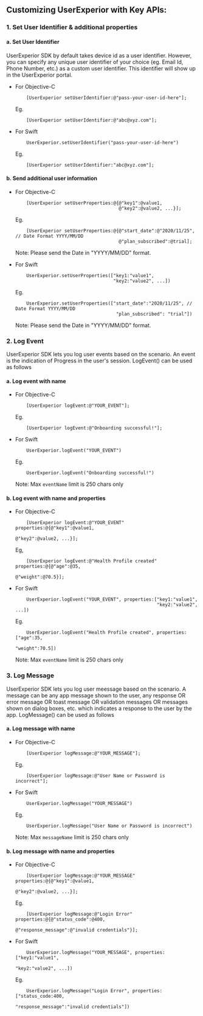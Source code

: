 
## Customizing UserExperior with Key APIs:

### 1. Set User Identifier & additional properties

#### a. Set User Identifier

UserExperior SDK by default takes device id as a user identifier. However, you can specify any unique user identifier of your choice (eg. Email Id, Phone Number, etc.) as a custom user identifier. This identifier will show up in the UserExperior portal.

-   For Objective-C

    ```
        [UserExperior setUserIdentifier:@"pass-your-user-id-here"];
    ```
    
    Eg.
    ```
        [UserExperior setUserIdentifier:@"abc@xyz.com"];
    ```


-   For Swift

    ```
        UserExperior.setUserIdentifier("pass-your-user-id-here")
    ```
    
    Eg.
    ```
        [UserExperior setUserIdentifier:"abc@xyz.com"];
    ```


#### b. Send additional user information

-   For Objective-C

    ```
        [UserExperior setUserProperties:@{@"key1":@value1, 
                                          @"key2":@value2, ...}];
    ```
    
    Eg.
    ```
        [UserExperior setUserProperties:@{@"start_date":@"2020/11/25", // Date Format YYYY/MM/DD
                                          @"plan_subscribed":@trial];    
    ``` 
    Note: Please send the Date in "YYYY/MM/DD" format.

-   For Swift

    ```
        UserExperior.setUserProperties(["key1:"value1", 
                                        "key2:"value2", ...])
    ```
    
    Eg.
    ```
        UserExperior.setUserProperties(["start_date":"2020/11/25", // Date Format YYYY/MM/DD
                                         "plan_subscribed": "trial"])
    ```
    Note: Please send the Date in "YYYY/MM/DD" format.

### 2. Log Event

UserExperior SDK lets you log user events based on the scenario. An event is the indication of Progress in the user's session. LogEvent() can be used as follows

#### a. Log event with name

-   For Objective-C

    ```
        [UserExperior logEvent:@"YOUR_EVENT"];        
    ```
    
    Eg.
    ```
        [UserExperior logEvent:@"Onboarding successful!"];        
    ```


-   For Swift

    ```
        UserExperior.logEvent("YOUR_EVENT")
    ```
    
    Eg.
    ```
        UserExperior.logEvent("Onboarding successful!")
    ```

    Note: Max `eventName` limit is 250 chars only
    
#### b. Log event with name and properties

-   For Objective-C

    ```
        [UserExperior logEvent:@"YOUR_EVENT" properties:@{@"key1":@value1, 
                                                          @"key2":@value2, ...}];        
    ```
    
    Eg,
    ```
        [UserExperior logEvent:@"Health Profile created" properties:@{@"age":@35, 
                                                                      @"weight":@70.5}];        
    ```

-   For Swift

    ```
        UserExperior.logEvent("YOUR_EVENT", properties:["key1:"value1", 
                                                        "key2:"value2", ...])
    ```
    
    Eg.
    ```
        UserExperior.logEvent("Health Profile created", properties:["age":35, 
                                                                    "weight":70.5])
    ```

    Note: Max `eventName` limit is 250 chars only

    
### 3. Log Message

UserExperior SDK lets you log user meessage based on the scenario. A message can be any app message shown to the user, any response OR error message OR toast message OR validation messages OR messages shown on dialog boxes, etc. which indicates a response to the user by the app. LogMessage() can be used as follows

#### a. Log message with name

-   For Objective-C

    ```
        [UserExperior logMessage:@"YOUR_MESSAGE"];        
    ```
    
    Eg.
    ```
        [UserExperior logMessage:@"User Name or Password is incorrect"];        
    ```

-   For Swift

    ```
        UserExperior.logMessage("YOUR_MESSAGE")
    ```
    
    Eg.
    ```
        UserExperior.logMessage("User Name or Password is incorrect")
    ```

    Note: Max `messageName` limit is 250 chars only
    
#### b. Log message with name and properties

-   For Objective-C

    ```
        [UserExperior logMessage:@"YOUR_MESSAGE" properties:@{@"key1":@value1, 
                                                             @"key2":@value2, ...}];        
    ```
    
    Eg.
    ```
        [UserExperior logMessage:@"Login Error" properties:@{@"status_code":@400, 
                                                             @"response_message":@"invalid credentials"}];        
    ```

-   For Swift

    ```
        UserExperior.logMessage("YOUR_MESSAGE", properties:["key1:"value1", 
                                                            "key2:"value2", ...])
    ```
    
    Eg.
    ```
        UserExperior.logMessage("Login Error", properties:["status_code:400, 
                                                           "response_message":"invalid credentials"])
    ```
    

   
